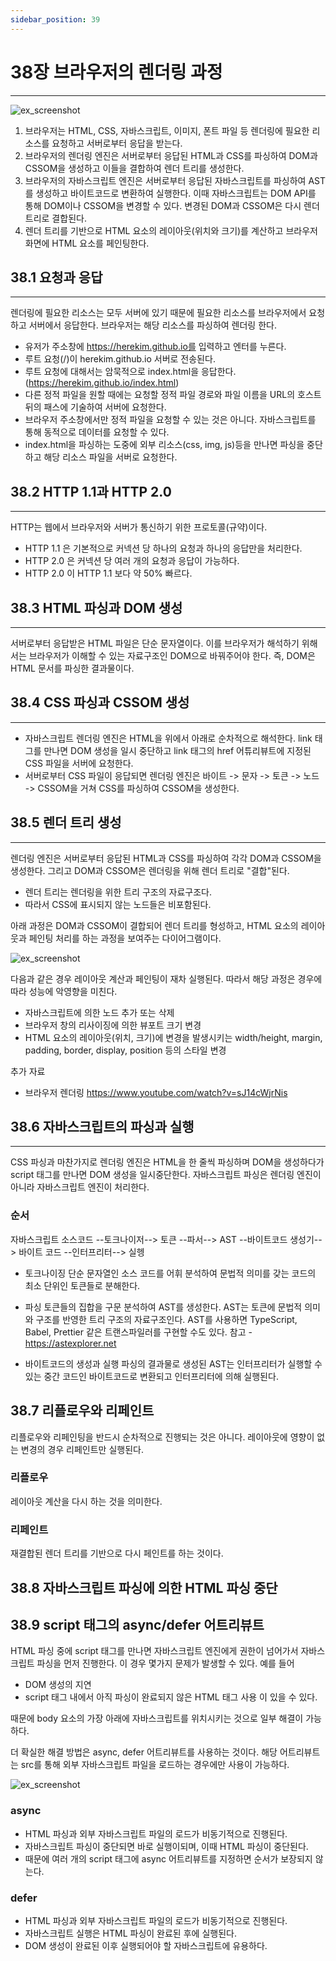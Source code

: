 ```yaml
---
sidebar_position: 39
---
```


# 38장 브라우저의 렌더링 과정

---

![ex_screenshot](/static/img/client-server.png)

1. 브라우저는 HTML, CSS, 자바스크립트, 이미지, 폰트 파일 등 렌더링에 필요한 리소스를 요청하고 서버로부터 응답을 받는다.
2. 브라우저의 렌더링 엔진은 서버로부터 응답된 HTML과 CSS를 파싱하여 DOM과 CSSOM을 생성하고 이들을 결합하여 렌더 트리를 생성한다.
3. 브라우저의 자바스크립트 엔진은 서버로부터 응답된 자바스크립트를 파싱하여 AST를 생성하고 바이트코드로 변환하여 실행한다. 이때 자바스크립트는 DOM API를 통해 DOM이나 CSSOM을 변경할 수 있다. 변경된 DOM과 CSSOM은 다시 렌더 트리로 결합된다.
4. 렌더 트리를 기반으로 HTML 요소의 레이아웃(위치와 크기)를 계산하고 브라우저 화면에 HTML 요소를 페인팅한다.

## 38.1 요청과 응답

---

렌더링에 필요한 리소스는 모두 서버에 있기 때문에 필요한 리소스를 브라우저에서 요청하고 서버에서 응답한다. 브라우저는 해당 리소스를 파싱하여 렌더링 한다.

- 유저가 주소창에 https://herekim.github.io를 입력하고 엔터를 누른다.
- 루트 요청(/)이 herekim.github.io 서버로 전송된다.
- 루트 요청에 대해서는 암묵적으로 index.html을 응답한다. (https://herekim.github.io/index.html)
- 다른 정적 파일을 원할 때에는 요청할 정적 파일 경로와 파일 이름을 URL의 호스트 뒤의 패스에 기술하여 서버에 요청한다.
- 브라우저 주소창에서만 정적 파일을 요청할 수 있는 것은 아니다. 자바스크립트를 통해 동적으로 데이터를 요청할 수 있다.
- index.html을 파싱하는 도중에 외부 리소스(css, img, js)등을 만나면 파싱을 중단하고 해당 리소스 파일을 서버로 요청한다.

## 38.2 HTTP 1.1과 HTTP 2.0

---

HTTP는 웹에서 브라우저와 서버가 통신하기 위한 프로토콜(규약)이다.

- HTTP 1.1 은 기본적으로 커넥션 당 하나의 요청과 하나의 응답만을 처리한다.
- HTTP 2.0 은 커넥션 당 여러 개의 요청과 응답이 가능하다.
- HTTP 2.0 이 HTTP 1.1 보다 약 50% 빠르다.

## 38.3 HTML 파싱과 DOM 생성

---

서버로부터 응답받은 HTML 파일은 단순 문자열이다. 이를 브라우저가 해석하기 위해서는 브라우저가 이해할 수 있는 자료구조인 DOM으로 바꿔주어야 한다. 즉, DOM은 HTML 문서를 파싱한 결과물이다.

## 38.4 CSS 파싱과 CSSOM 생성

---

- 자바스크립트 렌더링 엔진은 HTML을 위에서 아래로 순차적으로 해석한다. link 태그를 만나면 DOM 생성을 일시 중단하고 link 태그의 href 어튜리뷰트에 지정된 CSS 파일을 서버에 요청한다.
- 서버로부터 CSS 파일이 응답되면 렌더링 엔진은 바이트 -> 문자 -> 토큰 -> 노드 -> CSSOM을 거쳐 CSS를 파싱하여 CSSOM을 생성한다.

## 38.5 렌더 트리 생성

---

렌더링 엔진은 서버로부터 응답된 HTML과 CSS를 파싱하여 각각 DOM과 CSSOM을 생성한다. 그리고 DOM과 CSSOM은 렌더링을 위해 렌더 트리로 "결합"된다.

- 렌더 트리는 렌더링을 위한 트리 구조의 자료구조다.
- 따라서 CSS에 표시되지 않는 노드들은 비포함된다.

아래 과정은 DOM과 CSSOM이 결합되어 렌더 트리를 형성하고, HTML 요소의 레이아웃과 페인팅 처리를 하는 과정을 보여주는 다이어그램이다.

![ex_screenshot](/static/img/render-tree.png)

다음과 같은 경우 레이아웃 계산과 페인팅이 재차 실행된다. 따라서 해당 과정은 경우에 따라 성능에 악영향을 미친다.

- 자바스크립트에 의한 노드 추가 또는 삭제
- 브라우저 창의 리사이징에 의한 뷰포트 크기 변경
- HTML 요소의 레이아웃(위치, 크기)에 변경을 발생시키는 width/height, margin, padding, border, display, position 등의 스타일 변경

추가 자료

- 브라우저 렌더링 https://www.youtube.com/watch?v=sJ14cWjrNis

## 38.6 자바스크립트의 파싱과 실행

---

CSS 파싱과 마찬가지로 렌더링 엔진은 HTML을 한 줄씩 파싱하며 DOM을 생성하다가 script 태그를 만나면 DOM 생성을 일시중단한다.
자바스크립트 파싱은 렌더링 엔진이 아니라 자바스크립트 엔진이 처리한다.

### 순서

자바스크립트 소스코드 --토크나이저--> 토큰 --파서--> AST --바이트코드 생성기--> 바이트 코드 --인터프리터--> 실헹

- 토크나이징
  단순 문자열인 소스 코드를 어휘 분석하여 문법적 의미를 갖는 코드의 최소 단위인 토큰들로 분해한다.

- 파싱
  토큰들의 집합을 구문 분석하여 AST를 생성한다. AST는 토큰에 문법적 의미와 구조를 반영한 트리 구조의 자료구조인다.
  AST를 사용하면 TypeScript, Babel, Prettier 같은 트랜스파일러를 구현할 수도 있다.
  참고 - https://astexplorer.net

- 바이트코드의 생성과 실행
  파싱의 결과물로 생성된 AST는 인터프리터가 실행할 수 있는 중간 코드인 바이트코드로 변환되고 인터프리터에 의해 실행된다.

## 38.7 리플로우와 리페인트

리플로우와 리페인팅을 반드시 순차적으로 진행되는 것은 아니다. 레이아웃에 영향이 없는 변경의 경우 리페인트만 실행된다.

### 리플로우

레이아웃 계산을 다시 하는 것을 의미한다.

### 리페인트

재결합된 렌더 트리를 기반으로 다시 페인트를 하는 것이다.

## 38.8 자바스크립트 파싱에 의한 HTML 파싱 중단

## 38.9 script 태그의 async/defer 어트리뷰트

HTML 파싱 중에 script 태그를 만나면 자바스크립트 엔진에게 권한이 넘어가서 자바스크립트 파싱을 먼저 진행한다. 이 경우 몇가지 문제가 발생할 수 있다. 예를 들어

- DOM 생성의 지연
- script 태그 내에서 아직 파싱이 완료되지 않은 HTML 태그 사용
  이 있을 수 있다.

때문에 body 요소의 가장 아래에 자바스크립트를 위치시키는 것으로 일부 해결이 가능하다.

더 확실한 해결 방법은 async, defer 어트리뷰트를 사용하는 것이다. 해당 어트리뷰트는 src를 통해 외부 자바스크립트 파일을 로드하는 경우에만 사용이 가능하다.

![ex_screenshot](/static/img/script-load.png)

### async

- HTML 파싱과 외부 자바스크립트 파일의 로드가 비동기적으로 진행된다.
- 자바스크립트 파싱이 중단되면 바로 실행이되며, 이때 HTML 파싱이 중단된다.
- 때문에 여러 개의 script 태그에 async 어트리뷰트를 지정하면 순서가 보장되지 않는다.

### defer

- HTML 파싱과 외부 자바스크립트 파일의 로드가 비동기적으로 진행된다.
- 자바스크립트 실행은 HTML 파싱이 완료된 후에 실행된다.
- DOM 생성이 완료된 이후 실행되어야 할 자바스크립트에 유용하다.
